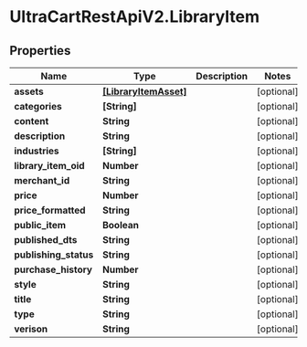 # UltraCartRestApiV2.LibraryItem

## Properties
Name | Type | Description | Notes
------------ | ------------- | ------------- | -------------
**assets** | [**[LibraryItemAsset]**](LibraryItemAsset.md) |  | [optional] 
**categories** | **[String]** |  | [optional] 
**content** | **String** |  | [optional] 
**description** | **String** |  | [optional] 
**industries** | **[String]** |  | [optional] 
**library_item_oid** | **Number** |  | [optional] 
**merchant_id** | **String** |  | [optional] 
**price** | **Number** |  | [optional] 
**price_formatted** | **String** |  | [optional] 
**public_item** | **Boolean** |  | [optional] 
**published_dts** | **String** |  | [optional] 
**publishing_status** | **String** |  | [optional] 
**purchase_history** | **Number** |  | [optional] 
**style** | **String** |  | [optional] 
**title** | **String** |  | [optional] 
**type** | **String** |  | [optional] 
**verison** | **String** |  | [optional] 


